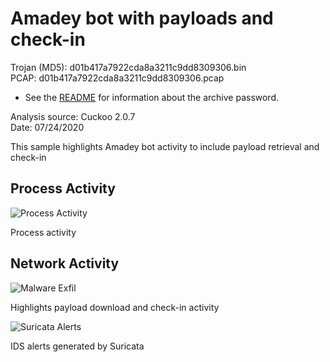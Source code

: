 # Amadey bot with payloads and check-in

Trojan (MD5): d01b417a7922cda8a3211c9dd8309306.bin  
PCAP: d01b417a7922cda8a3211c9dd8309306.pcap    

* See the [README](https://github.com/jstrosch/malware-samples) for information about the archive password. 

Analysis source: Cuckoo 2.0.7  
Date: 07/24/2020 

This sample highlights Amadey bot activity to include payload retrieval and check-in 

## Process Activity

![Process Activity](https://user-images.githubusercontent.com/1920756/90818794-aff22100-e2f4-11ea-91d9-ff9590349128.png)  

Process activity

## Network Activity

![Malware Exfil](https://user-images.githubusercontent.com/1920756/90818799-b1234e00-e2f4-11ea-8d03-9b132af69f10.png)    

Highlights payload download and check-in activity

![Suricata Alerts](https://user-images.githubusercontent.com/1920756/90818803-b2ed1180-e2f4-11ea-8c0f-50666ef1b456.png)

IDS alerts generated by Suricata
